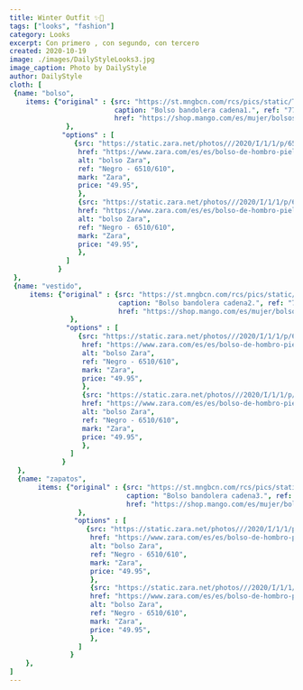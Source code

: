 ```yaml
---
title: Winter Outfit ✨🤎
tags: ["looks", "fashion"]
category: Looks
excerpt: Con primero , con segundo, con tercero
created: 2020-10-19
image: ./images/DailyStyleLooks3.jpg
image_caption: Photo by DailyStyle
author: DailyStyle
cloth: [
 {name: "bolso",
    items: {"original" : {src: "https://st.mngbcn.com/rcs/pics/static/T7/fotos/S20/77061001_99_B.jpg?ts=1599739426925&imwidth=326&imdensity=1", alt: "bolso mango", 
                          caption: "Bolso bandolera cadena1.", ref: "77061001", mark: "Mango1", price: "19.99",
                          href: "https://shop.mango.com/es/mujer/bolsos-baguettes/bolso-bandolera-cadena_77061001.html"
              },
             "options" : [
                {src: "https://static.zara.net/photos///2020/I/1/1/p/6510/610/040/2/w/595/6510610040_1_1_1.jpg?ts=1602583389176", 
                 href: "https://www.zara.com/es/es/bolso-de-hombro-piel-p16510610.html?v1=76666289&v2=1549325",
                 alt: "bolso Zara", 
                 ref: "Negro - 6510/610",
                 mark: "Zara", 
                 price: "49.95",
                 },
                 {src: "https://static.zara.net/photos///2020/I/1/1/p/6510/610/040/2/w/595/6510610040_1_1_1.jpg?ts=1602583389176", 
                 href: "https://www.zara.com/es/es/bolso-de-hombro-piel-p16510610.html?v1=76666289&v2=1549325",
                 alt: "bolso Zara", 
                 ref: "Negro - 6510/610",
                 mark: "Zara", 
                 price: "49.95",
                 },
              ]
            }
 },
 {name: "vestido",
     items: {"original" : {src: "https://st.mngbcn.com/rcs/pics/static/T7/fotos/S20/77061001_99_B.jpg?ts=1599739426925&imwidth=326&imdensity=1", alt: "bolso mango", 
                           caption: "Bolso bandolera cadena2.", ref: "77061001", mark: "Mango2", price: "19.99",
                           href: "https://shop.mango.com/es/mujer/bolsos-baguettes/bolso-bandolera-cadena_77061001.html"
               },
              "options" : [
                 {src: "https://static.zara.net/photos///2020/I/1/1/p/6510/610/040/2/w/595/6510610040_1_1_1.jpg?ts=1602583389176", 
                  href: "https://www.zara.com/es/es/bolso-de-hombro-piel-p16510610.html?v1=76666289&v2=1549325",
                  alt: "bolso Zara", 
                  ref: "Negro - 6510/610",
                  mark: "Zara", 
                  price: "49.95",
                  },
                  {src: "https://static.zara.net/photos///2020/I/1/1/p/6510/610/040/2/w/595/6510610040_1_1_1.jpg?ts=1602583389176", 
                  href: "https://www.zara.com/es/es/bolso-de-hombro-piel-p16510610.html?v1=76666289&v2=1549325",
                  alt: "bolso Zara", 
                  ref: "Negro - 6510/610",
                  mark: "Zara", 
                  price: "49.95",
                  },
               ]
             }
  },
  {name: "zapatos",
       items: {"original" : {src: "https://st.mngbcn.com/rcs/pics/static/T7/fotos/S20/77061001_99_B.jpg?ts=1599739426925&imwidth=326&imdensity=1", alt: "bolso mango", 
                             caption: "Bolso bandolera cadena3.", ref: "77061001", mark: "Mango3", price: "19.99",
                             href: "https://shop.mango.com/es/mujer/bolsos-baguettes/bolso-bandolera-cadena_77061001.html"
                 },
                "options" : [
                   {src: "https://static.zara.net/photos///2020/I/1/1/p/6510/610/040/2/w/595/6510610040_1_1_1.jpg?ts=1602583389176", 
                    href: "https://www.zara.com/es/es/bolso-de-hombro-piel-p16510610.html?v1=76666289&v2=1549325",
                    alt: "bolso Zara", 
                    ref: "Negro - 6510/610",
                    mark: "Zara", 
                    price: "49.95",
                    },
                    {src: "https://static.zara.net/photos///2020/I/1/1/p/6510/610/040/2/w/595/6510610040_1_1_1.jpg?ts=1602583389176", 
                    href: "https://www.zara.com/es/es/bolso-de-hombro-piel-p16510610.html?v1=76666289&v2=1549325",
                    alt: "bolso Zara", 
                    ref: "Negro - 6510/610",
                    mark: "Zara", 
                    price: "49.95",
                    },
                 ]
               }
    },
]
---
```


